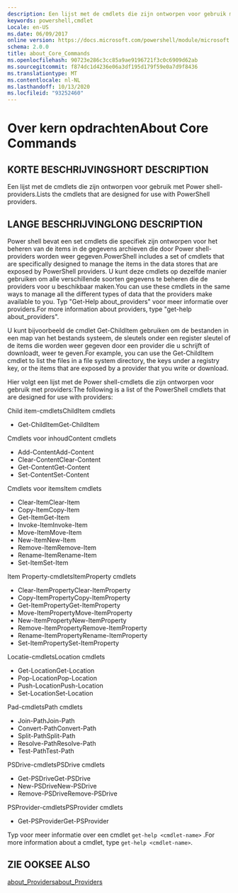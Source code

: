 ```yaml
---
description: Een lijst met de cmdlets die zijn ontworpen voor gebruik met Power shell-providers.
keywords: powershell,cmdlet
Locale: en-US
ms.date: 06/09/2017
online version: https://docs.microsoft.com/powershell/module/microsoft.powershell.core/about/about_core_commands?view=powershell-7.1&WT.mc_id=ps-gethelp
schema: 2.0.0
title: about_Core_Commands
ms.openlocfilehash: 90723e286c3cc85a9ae9196721f3c0c6909d62ab
ms.sourcegitcommit: f874dc1d4236e06a3df195d179f59e0a7d9f8436
ms.translationtype: MT
ms.contentlocale: nl-NL
ms.lasthandoff: 10/13/2020
ms.locfileid: "93252460"
---
```

# <a name="about-core-commands"></a><span data-ttu-id="d8369-104">Over kern opdrachten</span><span class="sxs-lookup"><span data-stu-id="d8369-104">About Core Commands</span></span>

## <a name="short-description"></a><span data-ttu-id="d8369-105">KORTE BESCHRIJVING</span><span class="sxs-lookup"><span data-stu-id="d8369-105">SHORT DESCRIPTION</span></span>
<span data-ttu-id="d8369-106">Een lijst met de cmdlets die zijn ontworpen voor gebruik met Power shell-providers.</span><span class="sxs-lookup"><span data-stu-id="d8369-106">Lists the cmdlets that are designed for use with PowerShell providers.</span></span>

## <a name="long-description"></a><span data-ttu-id="d8369-107">LANGE BESCHRIJVING</span><span class="sxs-lookup"><span data-stu-id="d8369-107">LONG DESCRIPTION</span></span>

<span data-ttu-id="d8369-108">Power shell bevat een set cmdlets die specifiek zijn ontworpen voor het beheren van de items in de gegevens archieven die door Power shell-providers worden weer gegeven.</span><span class="sxs-lookup"><span data-stu-id="d8369-108">PowerShell includes a set of cmdlets that are specifically designed to manage the items in the data stores that are exposed by PowerShell providers.</span></span>
<span data-ttu-id="d8369-109">U kunt deze cmdlets op dezelfde manier gebruiken om alle verschillende soorten gegevens te beheren die de providers voor u beschikbaar maken.</span><span class="sxs-lookup"><span data-stu-id="d8369-109">You can use these cmdlets in the same ways to manage all the different types of data that the providers make available to you.</span></span> <span data-ttu-id="d8369-110">Typ "Get-Help about_providers" voor meer informatie over providers.</span><span class="sxs-lookup"><span data-stu-id="d8369-110">For more information about providers, type "get-help about_providers".</span></span>

<span data-ttu-id="d8369-111">U kunt bijvoorbeeld de cmdlet Get-ChildItem gebruiken om de bestanden in een map van het bestands systeem, de sleutels onder een register sleutel of de items die worden weer gegeven door een provider die u schrijft of downloadt, weer te geven.</span><span class="sxs-lookup"><span data-stu-id="d8369-111">For example, you can use the Get-ChildItem cmdlet to list the files in a file system directory, the keys under a registry key, or the items that are exposed by a provider that you write or download.</span></span>

<span data-ttu-id="d8369-112">Hier volgt een lijst met de Power shell-cmdlets die zijn ontworpen voor gebruik met providers:</span><span class="sxs-lookup"><span data-stu-id="d8369-112">The following is a list of the PowerShell cmdlets that are designed for use with providers:</span></span>

<span data-ttu-id="d8369-113">Child item-cmdlets</span><span class="sxs-lookup"><span data-stu-id="d8369-113">ChildItem cmdlets</span></span>

- <span data-ttu-id="d8369-114">Get-ChildItem</span><span class="sxs-lookup"><span data-stu-id="d8369-114">Get-ChildItem</span></span>

<span data-ttu-id="d8369-115">Cmdlets voor inhoud</span><span class="sxs-lookup"><span data-stu-id="d8369-115">Content cmdlets</span></span>

- <span data-ttu-id="d8369-116">Add-Content</span><span class="sxs-lookup"><span data-stu-id="d8369-116">Add-Content</span></span>
- <span data-ttu-id="d8369-117">Clear-Content</span><span class="sxs-lookup"><span data-stu-id="d8369-117">Clear-Content</span></span>
- <span data-ttu-id="d8369-118">Get-Content</span><span class="sxs-lookup"><span data-stu-id="d8369-118">Get-Content</span></span>
- <span data-ttu-id="d8369-119">Set-Content</span><span class="sxs-lookup"><span data-stu-id="d8369-119">Set-Content</span></span>

<span data-ttu-id="d8369-120">Cmdlets voor items</span><span class="sxs-lookup"><span data-stu-id="d8369-120">Item cmdlets</span></span>

- <span data-ttu-id="d8369-121">Clear-Item</span><span class="sxs-lookup"><span data-stu-id="d8369-121">Clear-Item</span></span>
- <span data-ttu-id="d8369-122">Copy-Item</span><span class="sxs-lookup"><span data-stu-id="d8369-122">Copy-Item</span></span>
- <span data-ttu-id="d8369-123">Get-Item</span><span class="sxs-lookup"><span data-stu-id="d8369-123">Get-Item</span></span>
- <span data-ttu-id="d8369-124">Invoke-Item</span><span class="sxs-lookup"><span data-stu-id="d8369-124">Invoke-Item</span></span>
- <span data-ttu-id="d8369-125">Move-Item</span><span class="sxs-lookup"><span data-stu-id="d8369-125">Move-Item</span></span>
- <span data-ttu-id="d8369-126">New-Item</span><span class="sxs-lookup"><span data-stu-id="d8369-126">New-Item</span></span>
- <span data-ttu-id="d8369-127">Remove-Item</span><span class="sxs-lookup"><span data-stu-id="d8369-127">Remove-Item</span></span>
- <span data-ttu-id="d8369-128">Rename-Item</span><span class="sxs-lookup"><span data-stu-id="d8369-128">Rename-Item</span></span>
- <span data-ttu-id="d8369-129">Set-Item</span><span class="sxs-lookup"><span data-stu-id="d8369-129">Set-Item</span></span>

<span data-ttu-id="d8369-130">Item Property-cmdlets</span><span class="sxs-lookup"><span data-stu-id="d8369-130">ItemProperty cmdlets</span></span>

- <span data-ttu-id="d8369-131">Clear-ItemProperty</span><span class="sxs-lookup"><span data-stu-id="d8369-131">Clear-ItemProperty</span></span>
- <span data-ttu-id="d8369-132">Copy-ItemProperty</span><span class="sxs-lookup"><span data-stu-id="d8369-132">Copy-ItemProperty</span></span>
- <span data-ttu-id="d8369-133">Get-ItemProperty</span><span class="sxs-lookup"><span data-stu-id="d8369-133">Get-ItemProperty</span></span>
- <span data-ttu-id="d8369-134">Move-ItemProperty</span><span class="sxs-lookup"><span data-stu-id="d8369-134">Move-ItemProperty</span></span>
- <span data-ttu-id="d8369-135">New-ItemProperty</span><span class="sxs-lookup"><span data-stu-id="d8369-135">New-ItemProperty</span></span>
- <span data-ttu-id="d8369-136">Remove-ItemProperty</span><span class="sxs-lookup"><span data-stu-id="d8369-136">Remove-ItemProperty</span></span>
- <span data-ttu-id="d8369-137">Rename-ItemProperty</span><span class="sxs-lookup"><span data-stu-id="d8369-137">Rename-ItemProperty</span></span>
- <span data-ttu-id="d8369-138">Set-ItemProperty</span><span class="sxs-lookup"><span data-stu-id="d8369-138">Set-ItemProperty</span></span>

<span data-ttu-id="d8369-139">Locatie-cmdlets</span><span class="sxs-lookup"><span data-stu-id="d8369-139">Location cmdlets</span></span>

- <span data-ttu-id="d8369-140">Get-Location</span><span class="sxs-lookup"><span data-stu-id="d8369-140">Get-Location</span></span>
- <span data-ttu-id="d8369-141">Pop-Location</span><span class="sxs-lookup"><span data-stu-id="d8369-141">Pop-Location</span></span>
- <span data-ttu-id="d8369-142">Push-Location</span><span class="sxs-lookup"><span data-stu-id="d8369-142">Push-Location</span></span>
- <span data-ttu-id="d8369-143">Set-Location</span><span class="sxs-lookup"><span data-stu-id="d8369-143">Set-Location</span></span>

<span data-ttu-id="d8369-144">Pad-cmdlets</span><span class="sxs-lookup"><span data-stu-id="d8369-144">Path cmdlets</span></span>

- <span data-ttu-id="d8369-145">Join-Path</span><span class="sxs-lookup"><span data-stu-id="d8369-145">Join-Path</span></span>
- <span data-ttu-id="d8369-146">Convert-Path</span><span class="sxs-lookup"><span data-stu-id="d8369-146">Convert-Path</span></span>
- <span data-ttu-id="d8369-147">Split-Path</span><span class="sxs-lookup"><span data-stu-id="d8369-147">Split-Path</span></span>
- <span data-ttu-id="d8369-148">Resolve-Path</span><span class="sxs-lookup"><span data-stu-id="d8369-148">Resolve-Path</span></span>
- <span data-ttu-id="d8369-149">Test-Path</span><span class="sxs-lookup"><span data-stu-id="d8369-149">Test-Path</span></span>

<span data-ttu-id="d8369-150">PSDrive-cmdlets</span><span class="sxs-lookup"><span data-stu-id="d8369-150">PSDrive cmdlets</span></span>

- <span data-ttu-id="d8369-151">Get-PSDrive</span><span class="sxs-lookup"><span data-stu-id="d8369-151">Get-PSDrive</span></span>
- <span data-ttu-id="d8369-152">New-PSDrive</span><span class="sxs-lookup"><span data-stu-id="d8369-152">New-PSDrive</span></span>
- <span data-ttu-id="d8369-153">Remove-PSDrive</span><span class="sxs-lookup"><span data-stu-id="d8369-153">Remove-PSDrive</span></span>

<span data-ttu-id="d8369-154">PSProvider-cmdlets</span><span class="sxs-lookup"><span data-stu-id="d8369-154">PSProvider cmdlets</span></span>

- <span data-ttu-id="d8369-155">Get-PSProvider</span><span class="sxs-lookup"><span data-stu-id="d8369-155">Get-PSProvider</span></span>

<span data-ttu-id="d8369-156">Typ voor meer informatie over een cmdlet `get-help <cmdlet-name>` .</span><span class="sxs-lookup"><span data-stu-id="d8369-156">For more information about a cmdlet, type `get-help <cmdlet-name>`.</span></span>

## <a name="see-also"></a><span data-ttu-id="d8369-157">ZIE OOK</span><span class="sxs-lookup"><span data-stu-id="d8369-157">SEE ALSO</span></span>

[<span data-ttu-id="d8369-158">about_Providers</span><span class="sxs-lookup"><span data-stu-id="d8369-158">about_Providers</span></span>](about_Providers.md)

